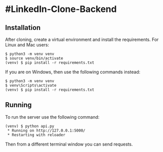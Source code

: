 #LinkedIn-Clone-Backend
=========

Installation
------------

After cloning, create a virtual environment and install the requirements. For Linux and Mac users:

    $ python3 -m venv venv
    $ source venv/bin/activate
    (venv) $ pip install -r requirements.txt

If you are on Windows, then use the following commands instead:

    $ python3 -m venv venv
    $ venv\Scripts\activate
    (venv) $ pip install -r requirements.txt

Running
-------

To run the server use the following command:

    (venv) $ python api.py
     * Running on http://127.0.0.1:5000/
     * Restarting with reloader

Then from a different terminal window you can send requests.